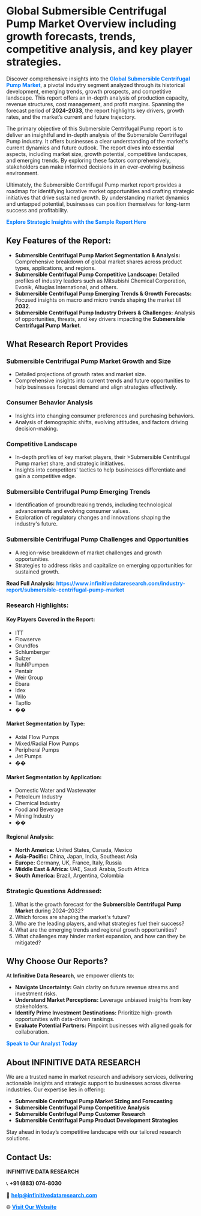 <h1>Global Submersible Centrifugal Pump Market Overview including growth forecasts, trends, competitive analysis, and key player strategies.</h1>
<p>
Discover comprehensive insights into the 
<a href="https://www.infinitivedataresearch.com/industry-report/submersible-centrifugal-pump-market" rel="dofollow" style="color: #007BFF; text-decoration: none;"><strong>Global Submersible Centrifugal Pump Market</strong></a>, a pivotal industry segment analyzed through its historical development, emerging trends, growth prospects, and competitive landscape. This report offers an in-depth analysis of production capacity, revenue structures, cost management, and profit margins. Spanning the forecast period of <strong>2024–2033</strong>, the report highlights key drivers, growth rates, and the market’s current and future trajectory.
</p>
<p>
The primary objective of this Submersible Centrifugal Pump report is to deliver an insightful and in-depth analysis of the Submersible Centrifugal Pump industry. It offers businesses a clear understanding of the market's current dynamics and future outlook. The report dives into essential aspects, including market size, growth potential, competitive landscapes, and emerging trends. By exploring these factors comprehensively, stakeholders can make informed decisions in an ever-evolving business environment.
</p>
<p>
Ultimately, the Submersible Centrifugal Pump market report provides a roadmap for identifying lucrative market opportunities and crafting strategic initiatives that drive sustained growth. By understanding market dynamics and untapped potential, businesses can position themselves for long-term success and profitability.
</p>
<p>
<a href="https://www.infinitivedataresearch.com/request-sample/reportId=108436" style="color: #007BFF; text-decoration: none;"><strong>Explore Strategic Insights with the Sample Report Here</strong></a>
</p>

<h2>Key Features of the Report:</h2>
<ul>
<li><strong>Submersible Centrifugal Pump Market Segmentation & Analysis:</strong> Comprehensive breakdown of global market shares across product types, applications, and regions.</li>
<li><strong>Submersible Centrifugal Pump Competitive Landscape:</strong> Detailed profiles of industry leaders such as Mitsubishi Chemical Corporation, Evonik, Altuglas International, and others.</li>
<li><strong>Submersible Centrifugal Pump Emerging Trends & Growth Forecasts:</strong> Focused insights on macro and micro trends shaping the market till <strong>2032</strong>.</li>
<li><strong>Submersible Centrifugal Pump Industry Drivers & Challenges:</strong> Analysis of opportunities, threats, and key drivers impacting the <strong>Submersible Centrifugal Pump Market</strong>.</li>
</ul>

<h2>What Research Report Provides</h2>
<h3>Submersible Centrifugal Pump Market Growth and Size</h3>
<ul>
<li>Detailed projections of growth rates and market size.</li>
<li>Comprehensive insights into current trends and future opportunities to help businesses forecast demand and align strategies effectively.</li>
</ul>

<h3>Consumer Behavior Analysis</h3>
<ul>
<li>Insights into changing consumer preferences and purchasing behaviors.</li>
<li>Analysis of demographic shifts, evolving attitudes, and factors driving decision-making.</li>
</ul>

<h3>Competitive Landscape</h3>
<ul>
<li>In-depth profiles of key market players, their >Submersible Centrifugal Pump market share, and strategic initiatives.</li>
<li>Insights into competitors' tactics to help businesses differentiate and gain a competitive edge.</li>
</ul>

<h3>Submersible Centrifugal Pump Emerging Trends</h3>
<ul>
<li>Identification of groundbreaking trends, including technological advancements and evolving consumer values.</li>
<li>Exploration of regulatory changes and innovations shaping the industry's future.</li>
</ul>

<h3>Submersible Centrifugal Pump Challenges and Opportunities</h3>
<ul>
<li>A region-wise breakdown of market challenges and growth opportunities.</li>
<li>Strategies to address risks and capitalize on emerging opportunities for sustained growth.</li>
</ul>
<p><strong>Read Full Analysis:</strong> <a href="https://www.infinitivedataresearch.com/industry-report/submersible-centrifugal-pump-market" rel="dofollow" style="color: #007BFF; text-decoration: none;"><strong>https://www.infinitivedataresearch.com/industry-report/submersible-centrifugal-pump-market</strong></a></p>
<h3>Research Highlights:</h3>
<h4>Key Players Covered in the Report:</h4>
<ul><li>ITT</li><li>Flowserve</li><li>Grundfos</li><li>Schlumberger</li><li>Sulzer</li><li>RuhRPumpen</li><li>Pentair</li><li>Weir Group</li><li>Ebara</li><li>Idex</li><li>Wilo</li><li>Tapflo</li><li>��</li></ul>
<h4>Market Segmentation by Type:</h4>
<ul><li>Axial Flow Pumps</li><li>Mixed/Radial Flow Pumps</li><li>Peripheral Pumps</li><li>Jet Pumps</li><li>��</li></ul>
<h4>Market Segmentation by Application:</h4>
<ul><li>Domestic Water and Wastewater</li><li>Petroleum Industry</li><li>Chemical Industry</li><li>Food and Beverage</li><li>Mining Industry</li><li>��</li></ul>

<h4>Regional Analysis:</h4>
<ul>
<li><strong>North America:</strong> United States, Canada, Mexico</li>
<li><strong>Asia-Pacific:</strong> China, Japan, India, Southeast Asia</li>
<li><strong>Europe:</strong> Germany, UK, France, Italy, Russia</li>
<li><strong>Middle East & Africa:</strong> UAE, Saudi Arabia, South Africa</li>
<li><strong>South America:</strong> Brazil, Argentina, Colombia</li>
</ul>

<h3>Strategic Questions Addressed:</h3>
<ol>
<li>What is the growth forecast for the <strong>Submersible Centrifugal Pump Market</strong> during 2024–2032?</li>
<li>Which forces are shaping the market's future?</li>
<li>Who are the leading players, and what strategies fuel their success?</li>
<li>What are the emerging trends and regional growth opportunities?</li>
<li>What challenges may hinder market expansion, and how can they be mitigated?</li>
</ol>

<h2>Why Choose Our Reports?</h2>
<p>At <strong>Infinitive Data Research</strong>, we empower clients to:</p>
<ul>
<li><strong>Navigate Uncertainty:</strong> Gain clarity on future revenue streams and investment risks.</li>
<li><strong>Understand Market Perceptions:</strong> Leverage unbiased insights from key stakeholders.</li>
<li><strong>Identify Prime Investment Destinations:</strong> Prioritize high-growth opportunities with data-driven rankings.</li>
<li><strong>Evaluate Potential Partners:</strong> Pinpoint businesses with aligned goals for collaboration.</li>
</ul>
<p><a href="https://www.infinitivedataresearch.com/industry-report/submersible-centrifugal-pump-market" rel="dofollow" style="color: #007BFF; text-decoration: none;"><strong>Speak to Our Analyst Today</strong></a></p>

<h2>About INFINITIVE DATA RESEARCH</h2>
<p>We are a trusted name in market research and advisory services, delivering actionable insights and strategic support to businesses across diverse industries. Our expertise lies in offering:</p>
<ul>
<li><strong>Submersible Centrifugal Pump Market Sizing and Forecasting</strong></li>
<li><strong>Submersible Centrifugal Pump Competitive Analysis</strong></li>
<li><strong>Submersible Centrifugal Pump Customer Research</strong></li>
<li><strong>Submersible Centrifugal Pump Product Development Strategies</strong></li>
</ul>
<p>Stay ahead in today’s competitive landscape with our tailored research solutions.</p>

<h2>Contact Us:</h2>
<p><strong>INFINITIVE DATA RESEARCH</strong></p>
<p>📞 <strong>+91 (883) 074-8030</strong></p>
<p>📧 <strong><a href="mailto:help@infinitivedataresearch.com" style="color: #007BFF;">help@infinitivedataresearch.com</a></strong></p>
<p>🌐 <strong><a href="https://www.infinitivedataresearch.com" rel="dofollow" style="color: #007BFF;">Visit Our Website</a></strong></p>